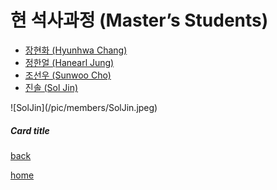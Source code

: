 # **현 석사과정 (Master’s Students)**  
- [장현화 (Hyunhwa Chang)](./HyunhwaChang.md)
- [정한얼 (Hanearl Jung)](./HanearlJung.md)
- [조선우 (Sunwoo Cho)](./SunwooCho.md)
- [진솔 (Sol Jin)](./SolJin.md)

<div class="container"> 
  <div class="row"> 
    <div class="col-3"> 
      <div class="card"> 
        ![SolJin](/pic/members/SolJin.jpeg)
        <div class="card-body">
          <h5 class="card-title">Card title</h5> 
        </div> 
      </div> 
    </div> 
    <div class="col-3"></div> 
    <div class="col-3"></div> 
    <div class="col-3"></div> 
  </div> 
  <div class="row"> 
    <div class="col-3"></div> 
    <div class="col-3"></div> 
    <div class="col-3"></div> 
    <div class="col-3"></div> 
  </div> 
</div>



[back](../)

[home](../../index.md)
